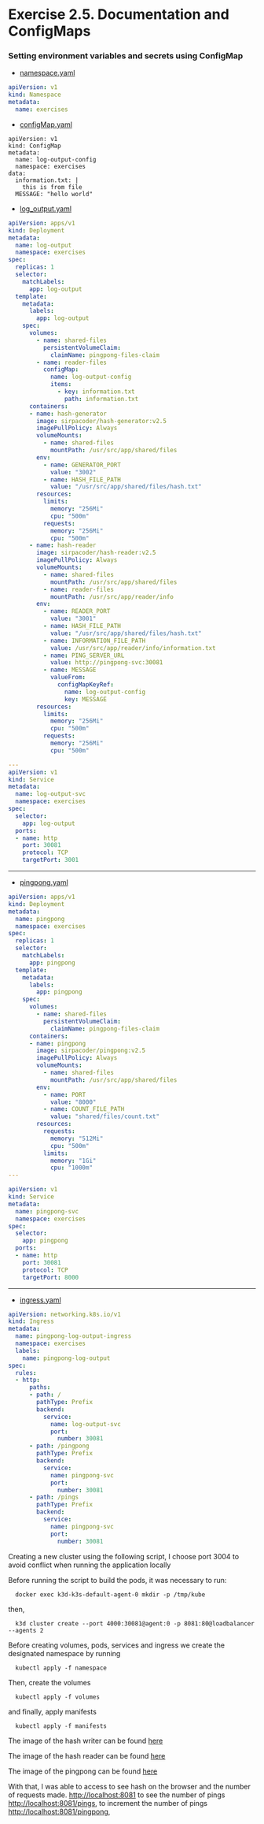 # Exercise 2.5. Documentation and ConfigMaps

### Setting environment variables and secrets using ConfigMap

- [namespace.yaml](namespace/namespace.yaml)
```yaml
apiVersion: v1
kind: Namespace
metadata:
  name: exercises 
```

- [configMap.yaml](manifests/configMap.yaml)
```shell
apiVersion: v1
kind: ConfigMap
metadata:
  name: log-output-config
  namespace: exercises
data:
  information.txt: |
    this is from file
  MESSAGE: "hello world"

```

- [log_output.yaml](manifests/log_output.yaml)
```yaml
apiVersion: apps/v1
kind: Deployment
metadata:
  name: log-output
  namespace: exercises
spec:
  replicas: 1
  selector:
    matchLabels:
      app: log-output
  template:
    metadata:
      labels:
        app: log-output
    spec:
      volumes:
        - name: shared-files
          persistentVolumeClaim:
            claimName: pingpong-files-claim
        - name: reader-files
          configMap:
            name: log-output-config
            items:
              - key: information.txt
                path: information.txt
      containers:
      - name: hash-generator
        image: sirpacoder/hash-generator:v2.5
        imagePullPolicy: Always
        volumeMounts:
          - name: shared-files
            mountPath: /usr/src/app/shared/files
        env:
          - name: GENERATOR_PORT
            value: "3002"
          - name: HASH_FILE_PATH
            value: "/usr/src/app/shared/files/hash.txt"
        resources:
          limits:
            memory: "256Mi"
            cpu: "500m"
          requests:
            memory: "256Mi"
            cpu: "500m"
      - name: hash-reader
        image: sirpacoder/hash-reader:v2.5
        imagePullPolicy: Always
        volumeMounts:
          - name: shared-files
            mountPath: /usr/src/app/shared/files
          - name: reader-files
            mountPath: /usr/src/app/reader/info
        env:
          - name: READER_PORT
            value: "3001"
          - name: HASH_FILE_PATH
            value: "/usr/src/app/shared/files/hash.txt"
          - name: INFORMATION_FILE_PATH
            value: /usr/src/app/reader/info/information.txt
          - name: PING_SERVER_URL
            value: http://pingpong-svc:30081
          - name: MESSAGE
            valueFrom:
              configMapKeyRef:
                name: log-output-config
                key: MESSAGE
        resources:
          limits:
            memory: "256Mi"
            cpu: "500m"
          requests:
            memory: "256Mi"
            cpu: "500m"

---
apiVersion: v1
kind: Service
metadata:
  name: log-output-svc
  namespace: exercises
spec:
  selector:
    app: log-output
  ports:
  - name: http
    port: 30081
    protocol: TCP
    targetPort: 3001
```
___
- [pingpong.yaml](manifests/pingpong.yaml)
```yaml
apiVersion: apps/v1
kind: Deployment
metadata:
  name: pingpong
  namespace: exercises
spec:
  replicas: 1
  selector:
    matchLabels:
      app: pingpong
  template:
    metadata:
      labels:
        app: pingpong
    spec:
      volumes:
        - name: shared-files
          persistentVolumeClaim:
            claimName: pingpong-files-claim
      containers:
      - name: pingpong
        image: sirpacoder/pingpong:v2.5
        imagePullPolicy: Always
        volumeMounts:
          - name: shared-files
            mountPath: /usr/src/app/shared/files
        env:
          - name: PORT
            value: "8000"
          - name: COUNT_FILE_PATH
            value: "shared/files/count.txt"
        resources:
          requests:
            memory: "512Mi"
            cpu: "500m"
          limits:
            memory: "1Gi"
            cpu: "1000m"
---

apiVersion: v1
kind: Service
metadata:
  name: pingpong-svc
  namespace: exercises
spec:
  selector:
    app: pingpong
  ports:
  - name: http
    port: 30081
    protocol: TCP
    targetPort: 8000
```
___
- [ingress.yaml](./manifests/ingress.yaml)
```yaml
apiVersion: networking.k8s.io/v1
kind: Ingress
metadata:
  name: pingpong-log-output-ingress
  namespace: exercises
  labels:
    name: pingpong-log-output
spec:
  rules:
  - http:
      paths:
      - path: /
        pathType: Prefix
        backend:
          service:
            name: log-output-svc
            port:
              number: 30081
      - path: /pingpong
        pathType: Prefix
        backend:
          service:
            name: pingpong-svc
            port:
              number: 30081
      - path: /pings
        pathType: Prefix
        backend:
          service:
            name: pingpong-svc
            port:
              number: 30081
```

Creating a new cluster using the following script, I choose port 3004 to avoid conflict when running the application locally

Before running the script to build the pods, it was necessary to run:

```shell
  docker exec k3d-k3s-default-agent-0 mkdir -p /tmp/kube
```

then,
```shell
  k3d cluster create --port 4000:30081@agent:0 -p 8081:80@loadbalancer --agents 2
```

Before creating volumes, pods, services and ingress we create the designated namespace by running
```shell
  kubectl apply -f namespace
```

Then, create the volumes
```shell
  kubectl apply -f volumes
```

 and finally, apply manifests
```shell
  kubectl apply -f manifests
```

The image of the hash writer can be found [here](https://hub.docker.com/repository/docker/sirpacoder/hash-generator/general)

The image of the hash reader can be found [here](https://hub.docker.com/repository/docker/sirpacoder/hash-reader/general)

The image of the pingpong can be found [here](https://hub.docker.com/repository/docker/sirpacoder/pingpong/general)

With that,
I was able
to access to see hash on the browser and the number of requests made. [http://localhost:8081](http://localhost:8081)
to see the number of pings [http://localhost:8081/pings](http://localhost:8081/pings),
to increment the number of pings [http://localhost:8081/pingpong](http://localhost:8081/pingpong),

